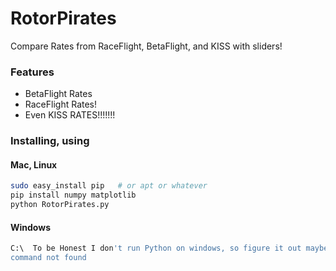 # RotorPirates
Compare Rates from RaceFlight, BetaFlight, and KISS with sliders!


### Features
- BetaFlight Rates
- RaceFlight Rates!
- Even KISS RATES!!!!!!!


### Installing, using
#### Mac, Linux
```bash
sudo easy_install pip   # or apt or whatever
pip install numpy matplotlib
python RotorPirates.py
```

#### Windows
```bash
C:\  To be Honest I don't run Python on windows, so figure it out maybe and make a PR to this README....
command not found
```
